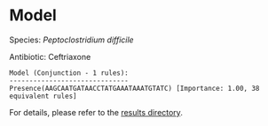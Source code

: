 
# Model

Species: *Peptoclostridium difficile*

Antibiotic: Ceftriaxone

```
Model (Conjunction - 1 rules):
------------------------------
Presence(AAGCAATGATAACCTATGAAATAAATGTATC) [Importance: 1.00, 38 equivalent rules]

```

For details, please refer to the [results directory](../../../../../results/scm_b/peptoclostridium%20difficile/ceftriaxone/repeat_4/).

